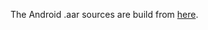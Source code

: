 The Android .aar sources are build from [here](https://github.com/sovanta/barcodescanner-lib-aar-custom-ui).
